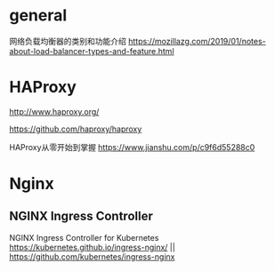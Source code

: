 
# general

网络负载均衡器的类别和功能介绍 https://mozillazg.com/2019/01/notes-about-load-balancer-types-and-feature.html

# HAProxy

http://www.haproxy.org/

https://github.com/haproxy/haproxy

HAProxy从零开始到掌握 https://www.jianshu.com/p/c9f6d55288c0

# Nginx

## NGINX Ingress Controller

NGINX Ingress Controller for Kubernetes https://kubernetes.github.io/ingress-nginx/ || https://github.com/kubernetes/ingress-nginx

